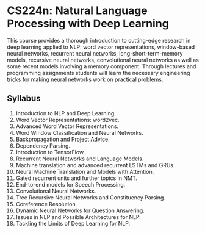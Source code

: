 # CS224n: Natural Language Processing with Deep Learning

This course provides a thorough introduction to cutting-edge research in deep learning applied to NLP: word vector representations, window-based neural networks, recurrent neural networks, long-short-term-memory models, recursive neural networks, convolutional neural networks as well as some recent models involving a memory component.
Through lectures and programming assignments students will learn the necessary engineering tricks for making neural networks work on practical problems. 

## Syllabus

1. Introduction to NLP and Deep Learning.
2. Word Vector Representations: word2vec.
3. Advanced Word Vector Representations.
4. Word Window Classification and Neural Networks.
5. Backpropagation and Project Advice.
6. Dependency Parsing.
7. Introduction to TensorFlow.
8. Recurrent Neural Networks and Language Models.
9. Machine translation and advanced recurrent LSTMs and GRUs.
10. Neural Machine Translation and Models with Attention.
11. Gated recurrent units and further topics in NMT.
12. End-to-end models for Speech Processing.
13. Convolutional Neural Networks.
14. Tree Recursive Neural Networks and Constituency Parsing.
15. Coreference Resolution.
16. Dynamic Neural Networks for Question Answering.
17. Issues in NLP and Possible Architectures for NLP.
18. Tackling the Limits of Deep Learning for NLP.